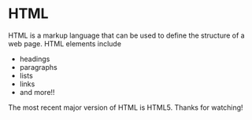 # HTML

HTML is a markup language that can be used to define the structure of a web page. HTML elements include

* headings
* paragraphs
* lists
* links
* and more!!

The most recent major version of HTML is HTML5.
Thanks for watching!